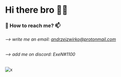 # <h1>Hi there bro 🙋‍♂️

### 📌 How to reach me? 📫
  
###### --> write me an email: andrzejzwirko@protonmail.com
  
###### --> add me on discord: ExeN#1100

![x](C:\Users\andrz\OneDrive\Obrazy\money.gif "Money Making")

<!--
**ExeN93/ExeN93** is a ✨ _special_ ✨ repository because its `README.md` (this file) appears on your GitHub profile.

Here are some ideas to get you started:

- 🔭 I’m currently working on ...
- 🌱 I’m currently learning ...
- 👯 I’m looking to collaborate on ...
- 🤔 I’m looking for help with ...
- 💬 Ask me about ...
- 📫 How to reach me: ...
- 😄 Pronouns: ...
- ⚡ Fun fact: ...
-->
